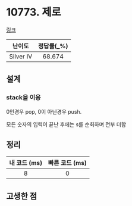 # 10773. 제로

[링크](https://www.acmicpc.net/problem/10773)

|  난이도   | 정답률(\_%) |
| :-------: | :---------: |
| Silver IV |   68.674    |

## 설계

### stack을 이용

0인경우 pop, 0이 아닌경우 push.

모든 숫자의 입력이 끝난 후에는 s를 순회하며 전부 더함

## 정리

| 내 코드 (ms) | 빠른 코드 (ms) |
| :----------: | :------------: |
|      8       |       0        |

## 고생한 점
